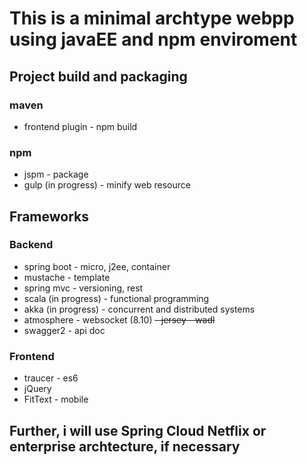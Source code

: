 # This is a minimal archtype webpp using javaEE and npm enviroment

## Project build and packaging 
### maven
- frontend plugin - npm build

### npm
- jspm - package
- gulp (in progress) - minify web resource 

## Frameworks 
### Backend
- spring boot - micro, j2ee, container
- mustache - template
- spring mvc - versioning, rest
- scala (in progress) - functional programming
- akka (in progress) - concurrent and distributed systems
- atmosphere - websocket (8.10) 
~~- jersey - wadl~~
- swagger2 - api doc
 
### Frontend
- traucer - es6
- jQuery
- FitText - mobile

## Further, i will use Spring Cloud Netflix or enterprise archtecture, if necessary

